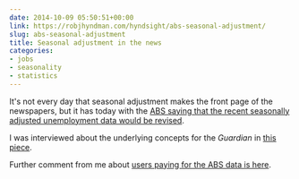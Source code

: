 ```yaml
---
date: 2014-10-09 05:50:51+00:00
link: https://robjhyndman.com/hyndsight/abs-seasonal-adjustment/
slug: abs-seasonal-adjustment
title: Seasonal adjustment in the news
categories:
- jobs
- seasonality
- statistics
---
```


It's not every day that seasonal adjustment makes the front page of the newspapers, but it has today with the [ABS saying that the recent seasonally adjusted unemployment data would be revised](http://www.abc.net.au/news/2014-10-08/abs-abandons-seasonal-adjustment-for-latest-jobs-data/5798650).

I was interviewed about the underlying concepts for the _Guardian_ in [this piece](http://www.theguardian.com/news/datablog/2014/oct/09/abs-jobs-and-unemployment-figures-key-questions-answered-by-an-expert).

Further comment from me about [users paying for the ABS data is here](http://www.theguardian.com/australia-news/2014/oct/09/paying-for-abs-data-experts-warn-hockey-idea-extremely-detrimental).
